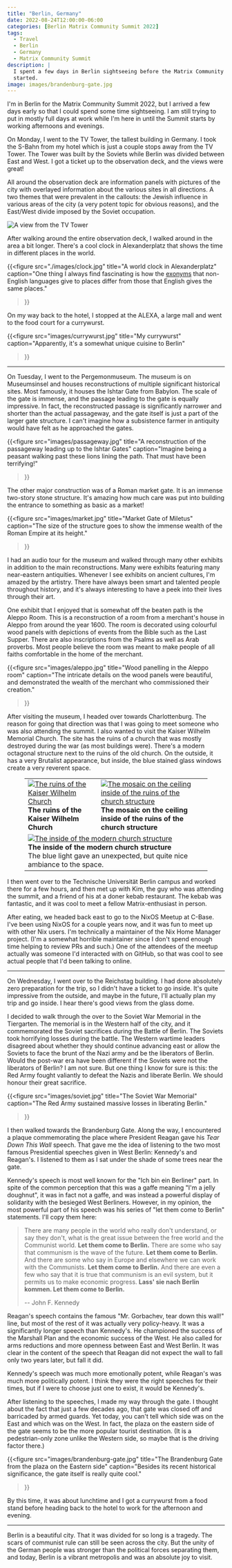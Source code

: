 ```yaml
---
title: "Berlin, Germany"
date: 2022-08-24T12:00:00-06:00
categories: [Berlin Matrix Community Summit 2022]
tags:
  - Travel
  - Berlin
  - Germany
  - Matrix Community Summit
description: |
  I spent a few days in Berlin sightseeing before the Matrix Community Summit
  started.
image: images/brandenburg-gate.jpg
---
```


I'm in Berlin for the Matrix Community Summit 2022, but I arrived a few days
early so that I could spend some time sightseeing. I am still trying to put in
mostly full days at work while I'm here in until the Summit starts by working
afternoons and evenings.

On Monday, I went to the TV Tower, the tallest building in Germany. I took the
S-Bahn from my hotel which is just a couple stops away from the TV Tower. The
Tower was built by the Soviets while Berlin was divided between East and West. I
got a ticket up to the observation deck, and the views were great!

All around the observation deck are information panels with pictures of the city
with overlayed information about the various sites in all directions. A two
themes that were prevalent in the callouts: the Jewish influence in various
areas of the city (a very potent topic for obvious reasons), and the East/West
divide imposed by the Soviet occupation.

![A view from the TV Tower](images/tv-tower.jpg)

After walking around the entire observation deck, I walked around in the area a
bit longer. There's a cool clock in Alexanderplatz that shows the time in
different places in the world.

{{<figure
  src="./images/clock.jpg"
  title="A world clock in Alexanderplatz"
  caption="One thing I always find fascinating is how the [exonyms](https://www.dictionary.com/browse/exonym) that non-English languages give to places differ from those that English gives the same places."
>}}

On my way back to the hotel, I stopped at the ALEXA, a large mall and went to
the food court for a currywurst.

{{<figure
  src="images/currywurst.jpg"
  title="My currywurst"
  caption="Apparently, it's a somewhat unique cuisine to Berlin"
>}}

--------

On Tuesday, I went to the Pergemonmuseum. The museum is on Museumsinsel and
houses reconstructions of multiple significant historical sites. Most famously,
it houses the Ishtar Gate from Babylon. The scale of the gate is immense, and
the passage leading to the gate is equally impressive. In fact, the
reconstructed passage is significantly narrower and shorter than the actual
passageway, and the gate itself is just a part of the larger gate structure. I
can't imagine how a subsistence farmer in antiquity would have felt as he
approached the gates.

{{<figure
  src="images/passageway.jpg"
  title="A reconstruction of the passageway leading up to the Ishtar Gates"
  caption="Imagine being a peasant walking past these lions lining the path. That must have been terrifying!"
>}}

The other major construction was of a Roman market gate. It is an immense
two-story stone structure. It's amazing how much care was put into building the
entrance to something as basic as a market!

{{<figure
  src="images/market.jpg"
  title="Market Gate of Miletus"
  caption="The size of the structure goes to show the immense wealth of the Roman Empire at its height."
>}}

I had an audio tour for the museum and walked through many other exhibits in
addition to the main reconstructions. Many were exhibits featuring many
near-eastern antiquities. Whenever I see exhibits on ancient cultures, I'm
amazed by the artistry. There have always been smart and talented people
throughout history, and it's always interesting to have a peek into their lives
through their art.

One exhibit that I enjoyed that is somewhat off the beaten path is the Aleppo
Room. This is a reconstruction of a room from a merchant's house in Aleppo from
around the year 1600. The room is decorated using colourful wood panels with
depictions of events from the Bible such as the Last Supper. There are also
inscriptions from the Psalms as well as Arab proverbs. Most people believe the
room was meant to make people of all faiths comfortable in the home of the
merchant.

{{<figure
  src="images/aleppo.jpg"
  title="Wood panelling in the Aleppo room"
  caption="The intricate details on the wood panels were beautiful, and demonstrated the wealth of the merchant who commissioned their creation."
>}}

After visiting the museum, I headed over towards Charlottenburg. The reason for
going that direction was that I was going to meet someone who was also attending
the summit. I also wanted to visit the Kaiser Wilhelm Memorial Church. The site
has the ruins of a church that was mostly destroyed during the war (as most
buildings were). There's a modern octagonal structure next to the ruins of the
old church. On the outside, it has a very Brutalist appearance, but inside, the
blue stained glass windows create a very reverent space.

<figure>
  <table class="gallery">
    <tr>
      <td>
        <a href="./images/church-ruins.jpg" target="_blank">
          <img src="./images/church-ruins.jpg"
               alt="The ruins of the Kaiser Wilhelm Church" />
        </a><br>
        <b>The ruins of the Kaiser Wilhelm Church</b>
      </td>
      <td>
        <a href="./images/church-mosaic.jpg" target="_blank">
          <img src="./images/church-mosaic.jpg"
               alt="The mosaic on the ceiling inside of the ruins of the church structure" />
        </a><br>
        <b>The mosaic on the ceiling inside of the ruins of the church structure</b>
      </td>
    </tr>
    <tr>
      <td colspan="2">
        <a href="./images/church-modern.jpg" target="_blank">
          <img src="./images/church-modern.jpg"
               alt="The inside of the modern church structure" />
        </a><br>
        <b>The inside of the modern church structure</b><br/>
        The blue light gave an unexpected, but quite nice ambiance to the space.
      </td>
    </tr>
  </table>
</figure>


I then went over to the Technische Universität Berlin campus and worked there
for a few hours, and then met up with Kim, the guy who was attending the summit,
and a friend of his at a doner kebab restaurant. The kebab was fantastic, and it
was cool to meet a fellow Matrix-enthusiast in person.

After eating, we headed back east to go to the NixOS Meetup at C-Base. I've been
using NixOS for a couple years now, and it was fun to meet up with other Nix
users. I'm technically a maintainer of the Nix Home Manager project. (I'm a
somewhat horrible maintainer since I don't spend enough time helping to review
PRs and such.) One of the attendees of the meetup actually was someone I'd
interacted with on GitHub, so that was cool to see actual people that I'd been
talking to online.

--------

On Wednesday, I went over to the Reichstag building. I had done absolutely zero
preparation for the trip, so I didn't have a ticket to go inside. It's quite
impressive from the outside, and maybe in the future, I'll actually plan my trip
and go inside. I hear there's good views from the glass dome.

I decided to walk through the over to the Soviet War Memorial in the Tiergarten.
The memorial is in the Western half of the city, and it commemorated the Soviet
sacrifices during the Battle of Berlin. The Soviets took horrifying losses
during the battle. The Western wartime leaders disagreed about whether they
should continue advancing east or allow the Soviets to face the brunt of the
Nazi army and be the liberators of Berlin. Would the post-war era have been
different if the Soviets were not the liberators of Berlin? I am not sure. But
one thing I know for sure is this: the Red Army fought valiantly to defeat the
Nazis and liberate Berlin. We should honour their great sacrifice.

{{<figure
  src="images/soviet.jpg"
  title="The Soviet War Memorial"
  caption="The Red Army sustained massive losses in liberating Berlin."
>}}

I then walked towards the Brandenburg Gate. Along the way, I encountered a
plaque commemorating the place where President Reagan gave his *Tear Down This
Wall* speech. That gave me the idea of listening to the two most famous
Presidential speeches given in West Berlin: Kennedy's and Reagan's. I listened
to them as I sat under the shade of some trees near the gate.

Kennedy's speech is most well known for the "Ich bin ein Berliner" part. In
spite of the common perception that this was a gaffe meaning "I'm a jelly
doughnut", it was in fact not a gaffe, and was instead a powerful display of
solidarity with the besieged West Berliners. However, in my opinion, the most
powerful part of his speech was his series of "let them come to Berlin"
statements. I'll copy them here:

> There are many people in the world who really don't understand, or say they
> don't, what is the great issue between the free world and the Communist world.
> **Let them come to Berlin.** There are some who say that communism is the wave
> of the future. **Let them come to Berlin.** And there are some who say in
> Europe and elsewhere we can work with the Communists. **Let them come to
> Berlin.** And there are even a few who say that it is true that communism is
> an evil system, but it permits us to make economic progress. **Lass' sie nach
> Berlin kommen. Let them come to Berlin.**
>
> -- John F. Kennedy

Reagan's speech contains the famous "Mr. Gorbachev, tear down this wall!" line,
but most of the rest of it was actually very policy-heavy. It was a
significantly longer speech than Kennedy's. He championed the success of the
Marshall Plan and the economic success of the West. He also called for arms
reductions and more openness between East and West Berlin. It was clear in the
content of the speech that Reagan did not expect the wall to fall only two years
later, but fall it did.

Kennedy's speech was much more emotionally potent, while Reagan's was much more
politically potent. I think they were the right speeches for their times, but if
I were to choose just one to exist, it would be Kennedy's.

After listening to the speeches, I made my way through the gate. I thought about
the fact that just a few decades ago, that gate was closed off and barricaded by
armed guards. Yet today, you can't tell which side was on the East and which was
on the West. In fact, the plaza on the eastern side of the gate seems to be the
more popular tourist destination. (It is a pedestrian-only zone unlike the
Western side, so maybe that is the driving factor there.)

{{<figure
  src="images/brandenburg-gate.jpg"
  title="The Brandenburg Gate from the plaza on the Eastern side"
  caption="Besides its recent historical significance, the gate itself is really quite cool."
>}}

By this time, it was about lunchtime and I got a currywurst from a food stand
before heading back to the hotel to work for the afternoon and evening.

-------

Berlin is a beautiful city. That it was divided for so long is a tragedy. The
scars of communist rule can still be seen across the city. But the unity of the
German people was stronger than the political forces separating them, and today,
Berlin is a vibrant metropolis and was an absolute joy to visit.
